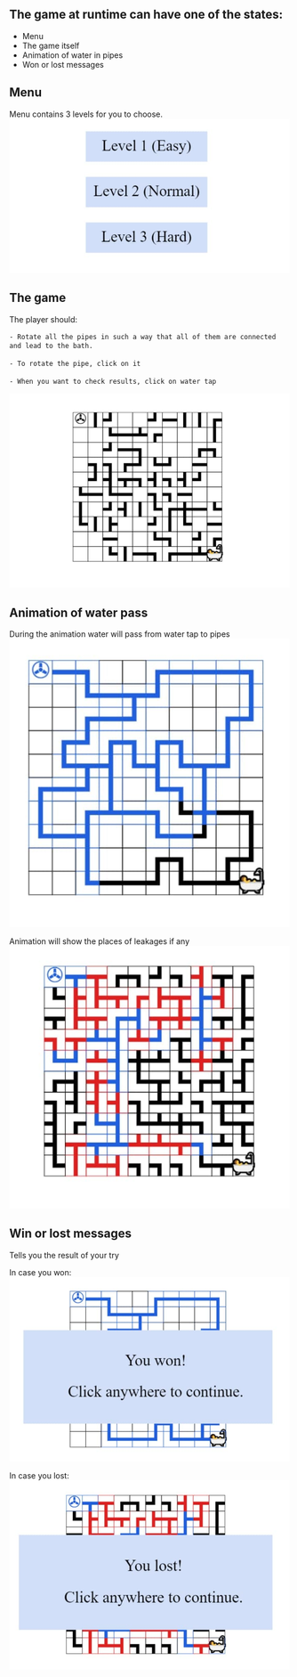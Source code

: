 ## The game at runtime can have one of the states:
* Menu
* The game itself
* Animation of water in pipes
* Won or lost messages

## Menu
  Menu contains 3 levels for you to choose.
  ![Vim + ghcid + stack repl](images/Menu.jpg)
  
  
## The game
  The player should:
    
    - Rotate all the pipes in such a way that all of them are connected and lead to the bath.
    
    - To rotate the pipe, click on it
    
    - When you want to check results, click on water tap
  ![Vim + ghcid + stack repl](images/level.jpg)


## Animation of water pass
  During the animation water will pass from water tap to pipes
  ![Vim + ghcid + stack repl](images/flow.jpg)
  
  Animation will show the places of leakages if any
  ![Vim + ghcid + stack repl](images/leakage.jpg)
  
  
## Win or lost messages
  Tells you the result of your try
  
  In case you won:
  ![Vim + ghcid + stack repl](images/won.jpg)
  
  In case you lost:
  ![Vim + ghcid + stack repl](images/lost.jpg)
